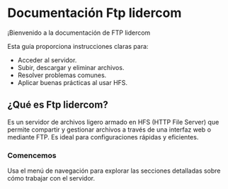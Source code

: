 # Documentación Ftp lidercom

¡Bienvenido a la documentación de FTP lidercom

Esta guía proporciona instrucciones claras para:
- Acceder al servidor.
- Subir, descargar y eliminar archivos.
- Resolver problemas comunes.
- Aplicar buenas prácticas al usar HFS.

## ¿Qué es Ftp lidercom?
Es un servidor de archivos ligero armado en HFS (HTTP File Server) que permite compartir y gestionar archivos a través de una interfaz web o mediante FTP. Es ideal para configuraciones rápidas y eficientes.

### Comencemos
Usa el menú de navegación para explorar las secciones detalladas sobre cómo trabajar con el servidor.
